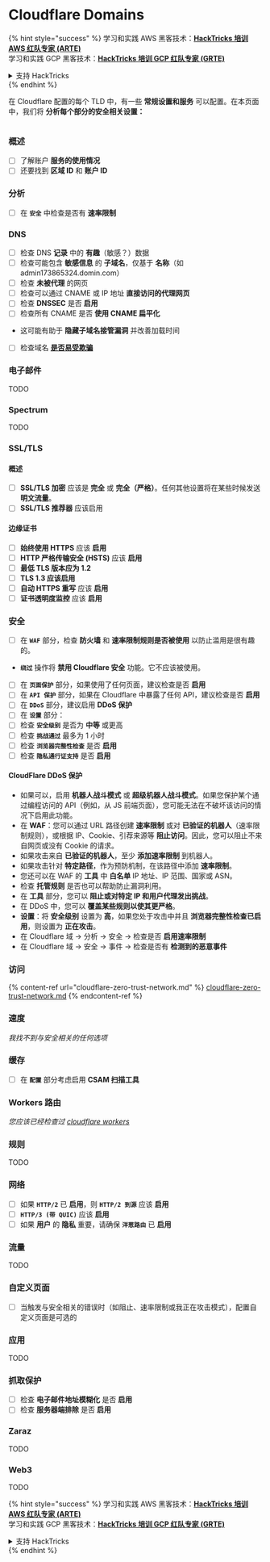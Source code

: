 # Cloudflare Domains

{% hint style="success" %}
学习和实践 AWS 黑客技术：<img src="../../.gitbook/assets/image (1) (1) (1) (1).png" alt="" data-size="line">[**HackTricks 培训 AWS 红队专家 (ARTE)**](https://training.hacktricks.xyz/courses/arte)<img src="../../.gitbook/assets/image (1) (1) (1) (1).png" alt="" data-size="line">\
学习和实践 GCP 黑客技术：<img src="../../.gitbook/assets/image (2) (1).png" alt="" data-size="line">[**HackTricks 培训 GCP 红队专家 (GRTE)**<img src="../../.gitbook/assets/image (2) (1).png" alt="" data-size="line">](https://training.hacktricks.xyz/courses/grte)

<details>

<summary>支持 HackTricks</summary>

* 查看 [**订阅计划**](https://github.com/sponsors/carlospolop)!
* **加入** 💬 [**Discord 群组**](https://discord.gg/hRep4RUj7f) 或 [**Telegram 群组**](https://t.me/peass) 或 **关注** 我们的 **Twitter** 🐦 [**@hacktricks\_live**](https://twitter.com/hacktricks_live)**.**
* **通过向** [**HackTricks**](https://github.com/carlospolop/hacktricks) 和 [**HackTricks Cloud**](https://github.com/carlospolop/hacktricks-cloud) GitHub 仓库提交 PR 分享黑客技巧。

</details>
{% endhint %}

在 Cloudflare 配置的每个 TLD 中，有一些 **常规设置和服务** 可以配置。在本页面中，我们将 **分析每个部分的安全相关设置：**

<figure><img src="../../.gitbook/assets/image (101).png" alt=""><figcaption></figcaption></figure>

### 概述

* [ ] 了解账户 **服务的使用情况**
* [ ] 还要找到 **区域 ID** 和 **账户 ID**

### 分析

* [ ] 在 **`安全`** 中检查是否有 **速率限制**

### DNS

* [ ] 检查 DNS **记录** 中的 **有趣**（敏感？）数据
* [ ] 检查可能包含 **敏感信息** 的 **子域名**，仅基于 **名称**（如 admin173865324.domin.com）
* [ ] 检查 **未被代理** 的网页
* [ ] 检查可以通过 CNAME 或 IP 地址 **直接访问的代理网页**
* [ ] 检查 **DNSSEC** 是否 **启用**
* [ ] 检查所有 CNAME 是否 **使用 CNAME 扁平化**
* 这可能有助于 **隐藏子域名接管漏洞** 并改善加载时间
* [ ] 检查域名 [**是否易受欺骗**](https://book.hacktricks.xyz/network-services-pentesting/pentesting-smtp#mail-spoofing)

### **电子邮件**

TODO

### Spectrum

TODO

### SSL/TLS

#### **概述**

* [ ] **SSL/TLS 加密** 应该是 **完全** 或 **完全（严格）**。任何其他设置将在某些时候发送 **明文流量**。
* [ ] **SSL/TLS 推荐器** 应该启用

#### 边缘证书

* [ ] **始终使用 HTTPS** 应该 **启用**
* [ ] **HTTP 严格传输安全 (HSTS)** 应该 **启用**
* [ ] **最低 TLS 版本应为 1.2**
* [ ] **TLS 1.3 应该启用**
* [ ] **自动 HTTPS 重写** 应该 **启用**
* [ ] **证书透明度监控** 应该 **启用**

### **安全**

* [ ] 在 **`WAF`** 部分，检查 **防火墙** 和 **速率限制规则是否被使用** 以防止滥用是很有趣的。
* **`绕过`** 操作将 **禁用 Cloudflare 安全** 功能。它不应该被使用。
* [ ] 在 **`页面保护`** 部分，如果使用了任何页面，建议检查是否 **启用**
* [ ] 在 **`API 保护`** 部分，如果在 Cloudflare 中暴露了任何 API，建议检查是否 **启用**
* [ ] 在 **`DDoS`** 部分，建议启用 **DDoS 保护**
* [ ] 在 **`设置`** 部分：
* [ ] 检查 **`安全级别`** 是否为 **中等** 或更高
* [ ] 检查 **`挑战通过`** 最多为 1 小时
* [ ] 检查 **`浏览器完整性检查`** 是否 **启用**
* [ ] 检查 **`隐私通行证支持`** 是否 **启用**

#### **CloudFlare DDoS 保护**

* 如果可以，启用 **机器人战斗模式** 或 **超级机器人战斗模式**。如果您保护某个通过编程访问的 API（例如，从 JS 前端页面），您可能无法在不破坏该访问的情况下启用此功能。
* 在 **WAF**：您可以通过 URL 路径创建 **速率限制** 或对 **已验证的机器人**（速率限制规则），或根据 IP、Cookie、引荐来源等 **阻止访问**。因此，您可以阻止不来自网页或没有 Cookie 的请求。
* 如果攻击来自 **已验证的机器人**，至少 **添加速率限制** 到机器人。
* 如果攻击针对 **特定路径**，作为预防机制，在该路径中添加 **速率限制**。
* 您还可以在 WAF 的 **工具** 中 **白名单** IP 地址、IP 范围、国家或 ASN。
* 检查 **托管规则** 是否也可以帮助防止漏洞利用。
* 在 **工具** 部分，您可以 **阻止或对特定 IP 和用户代理发出挑战**。
* 在 DDoS 中，您可以 **覆盖某些规则以使其更严格**。
* **设置**：将 **安全级别** 设置为 **高**，如果您处于攻击中并且 **浏览器完整性检查已启用**，则设置为 **正在攻击**。
* 在 Cloudflare 域 -> 分析 -> 安全 -> 检查是否 **启用速率限制**
* 在 Cloudflare 域 -> 安全 -> 事件 -> 检查是否有 **检测到的恶意事件**

### 访问

{% content-ref url="cloudflare-zero-trust-network.md" %}
[cloudflare-zero-trust-network.md](cloudflare-zero-trust-network.md)
{% endcontent-ref %}

### 速度

_我找不到与安全相关的任何选项_

### 缓存

* [ ] 在 **`配置`** 部分考虑启用 **CSAM 扫描工具**

### **Workers 路由**

_您应该已经检查过_ [_cloudflare workers_](./#workers)

### 规则

TODO

### 网络

* [ ] 如果 **`HTTP/2`** 已 **启用**，则 **`HTTP/2 到源`** 应该 **启用**
* [ ] **`HTTP/3 (带 QUIC)`** 应该 **启用**
* [ ] 如果 **用户** 的 **隐私** 重要，请确保 **`洋葱路由`** 已 **启用**

### **流量**

TODO

### 自定义页面

* [ ] 当触发与安全相关的错误时（如阻止、速率限制或我正在攻击模式），配置自定义页面是可选的

### 应用

TODO

### 抓取保护

* [ ] 检查 **电子邮件地址模糊化** 是否 **启用**
* [ ] 检查 **服务器端排除** 是否 **启用**

### **Zaraz**

TODO

### **Web3**

TODO

{% hint style="success" %}
学习和实践 AWS 黑客技术：<img src="../../.gitbook/assets/image (1) (1) (1) (1).png" alt="" data-size="line">[**HackTricks 培训 AWS 红队专家 (ARTE)**](https://training.hacktricks.xyz/courses/arte)<img src="../../.gitbook/assets/image (1) (1) (1) (1).png" alt="" data-size="line">\
学习和实践 GCP 黑客技术：<img src="../../.gitbook/assets/image (2) (1).png" alt="" data-size="line">[**HackTricks 培训 GCP 红队专家 (GRTE)**<img src="../../.gitbook/assets/image (2) (1).png" alt="" data-size="line">](https://training.hacktricks.xyz/courses/grte)

<details>

<summary>支持 HackTricks</summary>

* 查看 [**订阅计划**](https://github.com/sponsors/carlospolop)!
* **加入** 💬 [**Discord 群组**](https://discord.gg/hRep4RUj7f) 或 [**Telegram 群组**](https://t.me/peass) 或 **关注** 我们的 **Twitter** 🐦 [**@hacktricks\_live**](https://twitter.com/hacktricks_live)**.**
* **通过向** [**HackTricks**](https://github.com/carlospolop/hacktricks) 和 [**HackTricks Cloud**](https://github.com/carlospolop/hacktricks-cloud) GitHub 仓库提交 PR 分享黑客技巧。

</details>
{% endhint %}
